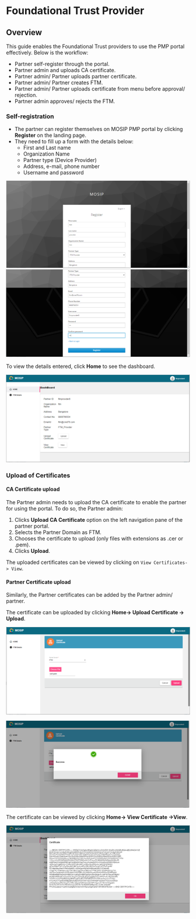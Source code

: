 # Foundational Trust Provider

## Overview
This guide enables the Foundational Trust providers to use the PMP portal effectively. Below is the workflow:

*	Partner self-register through the portal.
*	Partner admin and uploads CA certificate.
*	Partner admin/ Partner uploads partner certificate.
*	Partner admin/ Partner creates FTM.
*	Partner admin/ Partner uploads certificate from menu before approval/ rejection.
*	Partner admin approves/ rejects the FTM.

### Self-registration

* The partner can register themselves on MOSIP PMP portal by clicking **Register** on the landing page.
* They need to fill up a form with the details below:
    * First and Last name
    * Organization Name
    * Partner type (Device Provider)
    * Address, e-mail, phone number
    * Username and password

![](_images/ftm-partner-self-register1.PNG)  ![](_images/ftm-partner-self-register2.PNG)

To view the details entered, click **Home** to see the dashboard.

![](_images/ftm-partner-home-page.PNG)

### Upload of Certificates

#### CA Certificate upload

The Partner admin needs to upload the CA certificate to enable the partner for using the portal. To do so, the Partner admin:

1. Clicks **Upload CA Certificate** option on the left navigation pane of the partner portal.
2. Selects the Partner Domain as FTM.
3. Chooses the certificate to upload (only files with extensions as .cer or .pem).
4. Clicks **Upload**. 

The uploaded certificates can be viewed by clicking on `View Certificates-> View`.

#### Partner Certificate upload

Similarly, the Partner certificates can be added by the Partner admin/ partner.

The certificate can be uploaded by clicking **Home-> Upload Certificate -> Upload**.

![](_images/ftm-partner-cert-upload.PNG)

![](_images/ftm-partner-cert-upload-success.PNG)

The certificate can be viewed by clicking **Home-> View Certificate ->View**.

![](_images/ftm-partner-view-cert.PNG)

